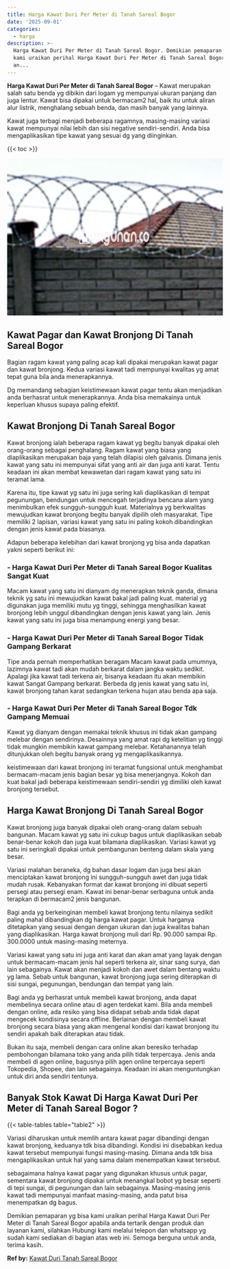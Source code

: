 ```yaml
---
title: Harga Kawat Duri Per Meter di Tanah Sareal Bogor
date: '2025-09-01'
categories:
  - harga
description: >-
  Harga Kawat Duri Per Meter di Tanah Sareal Bogor. Demikian pemaparan yg bisa
  kami uraikan perihal Harga Kawat Duri Per Meter di Tanah Sareal Bogor apabila
  an...
---
```


**Harga Kawat Duri Per Meter di Tanah Sareal Bogor** – Kawat merupakan salah satu benda yg dibikin dari logam yg mempunyai ukuran panjang dan juga lentur. Kawat bisa dipakai untuk bermacam2 hal, baik itu untuk aliran alur listrik, menghalang sebuah benda, dan masih banyak yang lainnya.

Kawat juga terbagi menjadi beberapa ragamnya, masing-masing variasi kawat mempunyai nilai lebih dan sisi negative sendiri-sendiri. Anda bisa mengaplikasikan tipe kawat yang sesuai dg yang diinginkan.

{{< toc >}}

![Harga Kawat Duri Per Meter di Tanah Sareal Bogor](/images/jual-kawat-murah14.png)

## Kawat Pagar dan Kawat Bronjong Di Tanah Sareal Bogor

Bagian ragam kawat yang paling acap kali dipakai merupakan kawat pagar dan kawat bronjong. Kedua variasi kawat tadi mempunyai kwalitas yg amat tepat guna bila anda menerapkannya.

Dg memandang sebagian keistimewaan kawat pagar tentu akan menjadikan anda berhasrat untuk menerapkannya. Anda bisa memakainya untuk keperluan khusus supaya paling efektif.

## Kawat Bronjong Di Tanah Sareal Bogor

Kawat bronjong ialah beberapa ragam kawat yg begitu banyak dipakai oleh orang-orang sebagai penghalang. Ragam kawat yang biasa yang diaplikasikan merupakan baja yang telah dilapisi oleh galvanis. Dimana jenis kawat yang satu ini mempunyai sifat yang anti air dan juga anti karat. Tentu keadaan ini akan membat kewawetan dari ragam kawat yang satu ini teramat lama.

Karena itu, tipe kawat yg satu ini juga sering kali diaplikasikan di tempat pegunungan, bendungan untuk mencegah terjadinya bencana alam yang menimbulkan efek sungguh-sungguh kuat. Materialnya yg berkwalitas mewujudkan kawat bronjong begitu banyak dipilih oleh masyarakat. Tipe memiliki 2 lapisan, variasi kawat yang satu ini paling kokoh dibandingkan dengan jenis kawat pada biasanya.

Adapun beberapa kelebihan dari kawat bronjong yg bisa anda dapatkan yakni seperti berikut ini:

### \- Harga Kawat Duri Per Meter di Tanah Sareal Bogor Kualitas Sangat Kuat

Macam kawat yang satu ini dianyam dg menerapkan teknik ganda, dimana teknik yg satu ini mewujudkan kawat bakal jadi paling kuat. material yg digunakan juga memiliki mutu yg tinggi, sehingga menghasilkan kawat bronjong lebih unggul dibandingkan dengan jenis kawat yang lain. Jenis kawat yang satu ini juga bisa menampung energi yang besar.

### \- Harga Kawat Duri Per Meter di Tanah Sareal Bogor Tidak Gampang Berkarat

Tipe anda pernah memperhatikan beragam Macam kawat pada umumnya, lazimnya kawat tadi akan mudah berkarat dalam jangka waktu sedikit. Apalagi jika kawat tadi terkena air, bisanya keadaan itu akan membikin kawat Sangat Gampang berkarat. Berbeda dg jenis kawat yang satu ini, kawat bronjong tahan karat sedangkan terkena hujan atau benda apa saja.

### \- Harga Kawat Duri Per Meter di Tanah Sareal Bogor Tdk Gampang Memuai

Kawat yg dianyam dengan memakai teknik khusus ini tidak akan gampang melebar dengan sendirinya. Desainnya yang amat rapi dg ketelitian yg tinggi tidak mungkin membikin kawat gampang melebar. Ketahanannya telah ditunjukkan oleh begitu banyak orang yg mengaplikasikannya.

keistimewaan dari kawat bronjong ini teramat fungsional untuk menghambat bermacam-macam jenis bagian besar yg bisa menerjangnya. Kokoh dan kuat bakal jadi beberapa keistimewaan sendiri-sendiri yg dimiliki oleh kawat bronjong tersebut.

## Harga Kawat Bronjong Di Tanah Sareal Bogor

Kawat bronjong juga banyak dipakai oleh orang-orang dalam sebuah bangunan. Macam kawat yg satu ini cukup bagus untuk diaplikasikan sebab benar-benar kokoh dan juga kuat bilamana diaplikasikan. Variasi kawat yg satu ini seringkali dipakai untuk pembangunan benteng dalam skala yang besar.

Variasi malahan beraneka, dg bahan dasar logam dan juga besi akan menciptakan kawat bronjong ini sungguh-sungguh awet dan juga tidak mudah rusak. Kebanyakan format dar kawat bronjong ini dibuat seperti persegi atau persegi enam. Kawat ini benar-benar serbaguna untuk anda terapkan di bermacam2 jenis bangunan.

Bagi anda yg berkeinginan membeli kawat bronjong tentu nilainya sedikit paling mahal dibandingkan dg harga kawat pagar. Untuk harganya ditetapkan yang sesuai dengan dengan ukuran dan juga kwalitas bahan yang diaplikasikan. Harga kawat bronjong muli dari Rp. 90.000 sampai Rp. 300.0000 untuk masing-masing meternya.

Variasi kawat yang satu ini juga anti karat dan akan amat yang layak dengan untuk bermacam-macam jenis hal seperti terkena air, sinar sang surya, dan lain sebagainya. Kawat akan menjadi kokoh dan awet dalam bentang waktu yg lama. Sebab untuk bangunan, kawat bronjong juga sering diterapkan di sisi sungai, pegunungan, bendungan dan tempat yang lain.

Bagi anda yg berhasrat untuk membeli kawat bronjong, anda dapat membelinya secara online atau di agen terdekat kami. Bila anda membeli dengan online, ada resiko yang bisa didapat sebab anda tidak dapat mengecek kondisinya secara offline. Berlainan dengan membeli kawat bronjong secara biasa yang akan mengenal kondisi dari kawat bronjong itu sendiri apakah baik diterapkan atau tidak.

Bukan itu saja, membeli dengan cara online akan beresiko terhadap pembohongan bilamana toko yang anda pilih tidak terpercaya. Jenis anda membeli di agen online, bagusnya pilih agen online terpercaya seperti Tokopedia, Shopee, dan lain sebagainya. Keadaan ini akan menguntungkan untuk diri anda sendiri tentunya.

## Banyak Stok Kawat Di Harga Kawat Duri Per Meter di Tanah Sareal Bogor ?

{{< table-tables table="table2" >}}

Variasi diharuskan untuk memlih antara kawat pagar dibandingi dengan kawat bronjong, keduanya tdk bisa dibandingi. Kondisi ini disebabkan kedua kawat tersebut mempunyai fungsi masing-masing. Dimana anda tdk bisa mengaplikasikan untuk hal yang sama dalam menempatkan kawat tersebut.

sebagaimana halnya kawat pagar yang digunakan khusus untuk pagar, sementara kawat bronjong dipakai untuk menangkal bobot yg besar seperti di tepi sungai, di pegunungan dan lain sebagainya. Masing-masing jenis kawat tadi mempunyai manfaat masing-masing, anda patut bisa menempatkan dg bagus.

Demikian pemaparan yg bisa kami uraikan perihal Harga Kawat Duri Per Meter di Tanah Sareal Bogor apabila anda tertarik dengan produk dan layanan kami, silahkan Hubungi kami melalui telepon dan whatsapp yg sudah kami sediakan di bagian atas web ini. Semoga berguna untuk anda, terima kasih.

**Ref by:** [Kawat Duri Tanah Sareal Bogor](https://id.wikipedia.org/wiki/Kawat)
